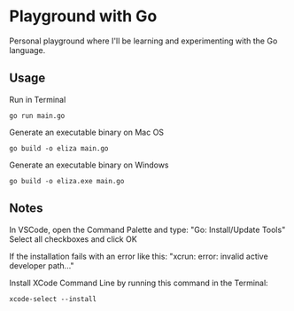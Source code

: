 # Playground with Go

Personal playground where I'll be learning and experimenting with the Go language.

## Usage

Run in Terminal

```
go run main.go     
```

Generate an executable binary on Mac OS

```
go build -o eliza main.go
```

Generate an executable binary on Windows

```
go build -o eliza.exe main.go
```

## Notes

In VSCode, open the Command Palette and type: "Go: Install/Update Tools"<br>
Select all checkboxes and click OK

If the installation fails with an error like this: "xcrun: error: invalid active developer path..."

Install XCode Command Line by running this command in the Terminal:

```
xcode-select --install
```